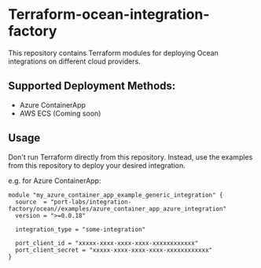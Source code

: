 # Terraform-ocean-integration-factory

This repository contains Terraform modules for deploying Ocean integrations on different cloud providers.


## Supported Deployment Methods:

- Azure ContainerApp
- AWS ECS (Coming soon)

## Usage

Don't run Terraform directly from this repository. Instead, use the examples from this repository to deploy your desired integration.

e.g. for Azure ContainerApp:

```hcl
module "my_azure_container_app_example_generic_integration" {
  source  = "port-labs/integration-factory/ocean//examples/azure_container_app_azure_integration"
  version = ">=0.0.18"
  
  integration_type = "some-integration"
  
  port_client_id = "xxxxx-xxxx-xxxx-xxxx-xxxxxxxxxxxx"
  port_client_secret = "xxxxx-xxxx-xxxx-xxxx-xxxxxxxxxxxx"
}
```